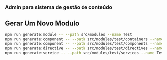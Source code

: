 
### Admin para sistema de gestão de conteúdo

## Gerar Um Novo Modulo

```bash
npm run generate:module -- --path src/modules --name Test
npm run generate:component -- --path src/modules/test/containers --name Test
npm run generate:component -- --path src/modules/test/components --name Test
npm run generate:directive -- --path src/modules/test/directives --name Test
npm run generate:service -- --path src/modules/test/services --name Test
```



